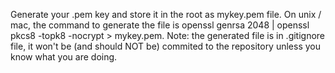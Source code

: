 Generate your .pem key and store it in the root as mykey.pem file. On unix / mac, the command to generate the file is openssl genrsa 2048 | openssl pkcs8 -topk8 -nocrypt > mykey.pem. Note: the generated file is in .gitignore file, it won't be (and should NOT be) commited to the repository unless you know what you are doing.
